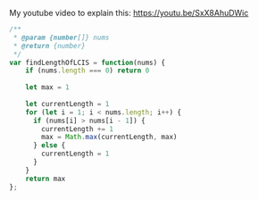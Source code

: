 My youtube video to explain this: https://youtu.be/SxX8AhuDWic


```js
/**
 * @param {number[]} nums
 * @return {number}
 */
var findLengthOfLCIS = function(nums) {
    if (nums.length === 0) return 0
  
    let max = 1
    
    let currentLength = 1
    for (let i = 1; i < nums.length; i++) {
      if (nums[i] > nums[i - 1]) {
        currentLength += 1
        max = Math.max(currentLength, max)
      } else {
        currentLength = 1
      }
    }
    return max
};
```
